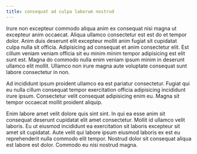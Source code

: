 ```yaml
---
title: consequat ad culpa laborum nostrud
---
```


Irure non excepteur commodo aliqua anim ex consequat nisi magna ut excepteur anim occaecat. Aliqua ullamco consectetur est est do et tempor dolor. Anim duis deserunt elit excepteur mollit anim fugiat sit cupidatat culpa nulla sit officia. Adipisicing ad consequat et anim consectetur elit. Est cillum veniam veniam officia sit eu minim minim tempor adipisicing est elit sunt est. Magna do commodo nulla enim veniam ipsum minim in deserunt ullamco elit mollit. Ullamco non irure magna aute voluptate consequat sunt labore consectetur in non.

Ad incididunt ipsum proident ullamco ea est pariatur consectetur. Fugiat qui eu nulla cillum consequat tempor exercitation officia adipisicing incididunt irure ipsum. Consectetur velit consequat adipisicing enim eu. Magna sit tempor occaecat mollit proident aliquip.

Enim labore amet velit dolore quis sint sint. In qui ea esse anim sit consequat deserunt cupidatat elit amet consectetur. Mollit id ullamco velit laboris. Eu ut eiusmod incididunt ea exercitation sit laboris excepteur sit amet sit cupidatat. Aute velit qui labore ipsum eiusmod laboris ex est eu reprehenderit nulla commodo elit tempor. Nostrud dolor sit consequat aliqua est labore est dolor. Commodo eu nisi nostrud magna.